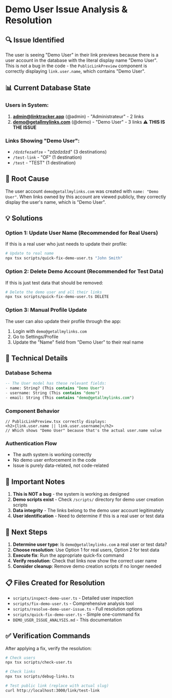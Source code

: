 # Demo User Issue Analysis & Resolution

## 🔍 Issue Identified

The user is seeing "Demo User" in their link previews because there is a user account in the database with the literal display name "Demo User". This is not a bug in the code - the `PublicLinkPreview` component is correctly displaying `link.user.name`, which contains "Demo User".

## 📊 Current Database State

### Users in System:
1. **admin@linktracker.app** (@admin) - "Administrateur" - 2 links
2. **demo@getallmylinks.com** (@demo) - "Demo User" - 3 links ⚠️ **THIS IS THE ISSUE**

### Links Showing "Demo User":
- `/dzdzfezadfze` - "zdzdzdzd" (3 destinations)
- `/test-link` - "OF" (1 destination) 
- `/test` - "TEST" (1 destination)

## 🎯 Root Cause

The user account `demo@getallmylinks.com` was created with `name: "Demo User"`. When links owned by this account are viewed publicly, they correctly display the user's name, which is "Demo User".

## 💡 Solutions

### Option 1: Update User Name (Recommended for Real Users)
If this is a real user who just needs to update their profile:

```bash
# Update to real name
npx tsx scripts/quick-fix-demo-user.ts "John Smith"
```

### Option 2: Delete Demo Account (Recommended for Test Data)
If this is just test data that should be removed:

```bash
# Delete the demo user and all their links
npx tsx scripts/quick-fix-demo-user.ts DELETE
```

### Option 3: Manual Profile Update
The user can also update their profile through the app:
1. Login with `demo@getallmylinks.com`
2. Go to Settings/Profile
3. Update the "Name" field from "Demo User" to their real name

## 🔧 Technical Details

### Database Schema
```sql
-- The User model has these relevant fields:
- name: String? (This contains "Demo User")
- username: String (This contains "demo") 
- email: String (This contains "demo@getallmylinks.com")
```

### Component Behavior
```tsx
// PublicLinkPreview.tsx correctly displays:
<h2>{link.user.name || link.user.username}</h2>
// Which shows "Demo User" because that's the actual user.name value
```

### Authentication Flow
- The auth system is working correctly
- No demo user enforcement in the code
- Issue is purely data-related, not code-related

## 🚨 Important Notes

1. **This is NOT a bug** - the system is working as designed
2. **Demo scripts exist** - Check `/scripts/` directory for demo user creation scripts
3. **Data integrity** - The links belong to the demo user account legitimately
4. **User identification** - Need to determine if this is a real user or test data

## 🎉 Next Steps

1. **Determine user type**: Is `demo@getallmylinks.com` a real user or test data?
2. **Choose resolution**: Use Option 1 for real users, Option 2 for test data
3. **Execute fix**: Run the appropriate quick-fix command
4. **Verify resolution**: Check that links now show the correct user name
5. **Consider cleanup**: Remove demo creation scripts if no longer needed

## 📋 Files Created for Resolution

- `scripts/inspect-demo-user.ts` - Detailed user inspection
- `scripts/fix-demo-user.ts` - Comprehensive analysis tool  
- `scripts/resolve-demo-user-issue.ts` - Full resolution options
- `scripts/quick-fix-demo-user.ts` - Simple one-command fix
- `DEMO_USER_ISSUE_ANALYSIS.md` - This documentation

## ✅ Verification Commands

After applying a fix, verify the resolution:

```bash
# Check users
npx tsx scripts/check-user.ts

# Check links  
npx tsx scripts/debug-links.ts

# Test public link (replace with actual slug)
curl http://localhost:3000/link/test-link
```